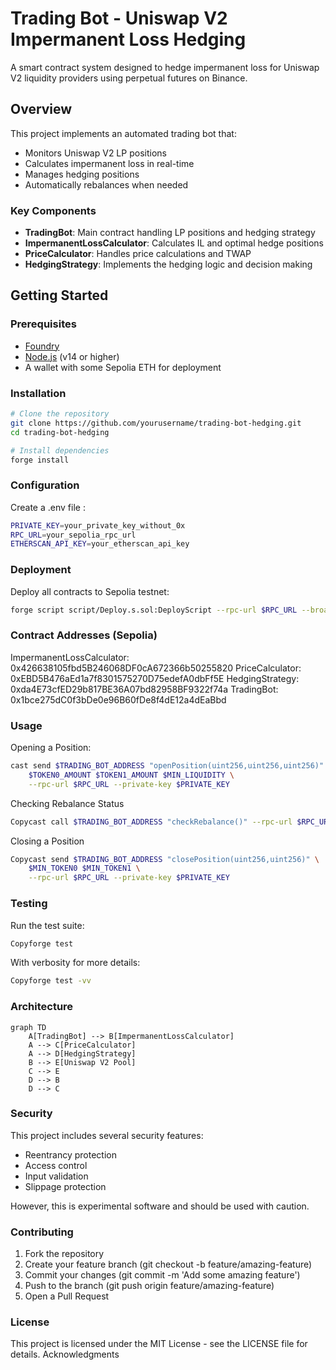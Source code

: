 # Trading Bot - Uniswap V2 Impermanent Loss Hedging

A smart contract system designed to hedge impermanent loss for Uniswap V2 liquidity providers using perpetual futures on Binance.

## Overview

This project implements an automated trading bot that:
- Monitors Uniswap V2 LP positions
- Calculates impermanent loss in real-time
- Manages hedging positions
- Automatically rebalances when needed

### Key Components

- **TradingBot**: Main contract handling LP positions and hedging strategy
- **ImpermanentLossCalculator**: Calculates IL and optimal hedge positions
- **PriceCalculator**: Handles price calculations and TWAP
- **HedgingStrategy**: Implements the hedging logic and decision making

## Getting Started

### Prerequisites

- [Foundry](https://book.getfoundry.sh/getting-started/installation.html)
- [Node.js](https://nodejs.org/) (v14 or higher)
- A wallet with some Sepolia ETH for deployment

### Installation

```bash
# Clone the repository
git clone https://github.com/yourusername/trading-bot-hedging.git
cd trading-bot-hedging

# Install dependencies
forge install
```

### Configuration
Create a .env file :

```bash
PRIVATE_KEY=your_private_key_without_0x
RPC_URL=your_sepolia_rpc_url
ETHERSCAN_API_KEY=your_etherscan_api_key
```

### Deployment
Deploy all contracts to Sepolia testnet:

```bash
forge script script/Deploy.s.sol:DeployScript --rpc-url $RPC_URL --broadcast --verify
```

### Contract Addresses (Sepolia)

ImpermanentLossCalculator: 0x426638105fbd5B246068DF0cA672366b50255820
PriceCalculator: 0xEBD5B476aEd1a7f8301575270D75edefA0dbFf5E
HedgingStrategy: 0xda4E73cfED29b817BE36A07bd82958BF9322f74a
TradingBot: 0x1bce275dC0f3bDe0e96B60fDe8f4dE12a4dEaBbd

### Usage

Opening a Position:
```bash
cast send $TRADING_BOT_ADDRESS "openPosition(uint256,uint256,uint256)" \
    $TOKEN0_AMOUNT $TOKEN1_AMOUNT $MIN_LIQUIDITY \
    --rpc-url $RPC_URL --private-key $PRIVATE_KEY
```

Checking Rebalance Status
```bash
Copycast call $TRADING_BOT_ADDRESS "checkRebalance()" --rpc-url $RPC_URL
```

Closing a Position
```bash
Copycast send $TRADING_BOT_ADDRESS "closePosition(uint256,uint256)" \
    $MIN_TOKEN0 $MIN_TOKEN1 \
    --rpc-url $RPC_URL --private-key $PRIVATE_KEY
```

### Testing
Run the test suite:
```bash
Copyforge test
```
With verbosity for more details:
```bash
Copyforge test -vv
```

### Architecture
```mermaid
graph TD
    A[TradingBot] --> B[ImpermanentLossCalculator]
    A --> C[PriceCalculator]
    A --> D[HedgingStrategy]
    B --> E[Uniswap V2 Pool]
    C --> E
    D --> B
    D --> C
```

### Security
This project includes several security features:

- Reentrancy protection
- Access control
- Input validation
- Slippage protection

However, this is experimental software and should be used with caution.

### Contributing

1. Fork the repository
2. Create your feature branch (git checkout -b feature/amazing-feature)
3. Commit your changes (git commit -m 'Add some amazing feature')
4. Push to the branch (git push origin feature/amazing-feature)
5. Open a Pull Request

### License
This project is licensed under the MIT License - see the LICENSE file for details.
Acknowledgments